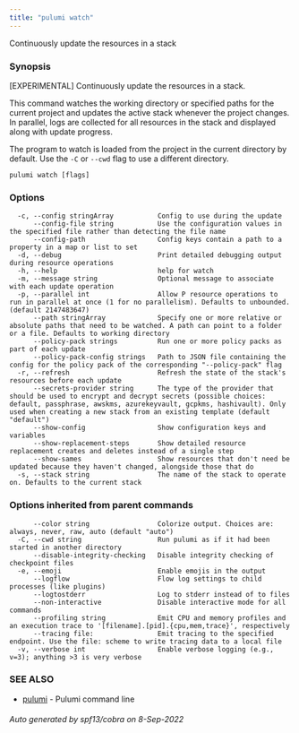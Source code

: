 ```yaml
---
title: "pulumi watch"
---
```




Continuously update the resources in a stack

### Synopsis

[EXPERIMENTAL] Continuously update the resources in a stack.

This command watches the working directory or specified paths for the current project and updates
the active stack whenever the project changes.  In parallel, logs are collected for all resources
in the stack and displayed along with update progress.

The program to watch is loaded from the project in the current directory by default. Use the `-C` or
`--cwd` flag to use a different directory.

```
pulumi watch [flags]
```

### Options

```
  -c, --config stringArray           Config to use during the update
      --config-file string           Use the configuration values in the specified file rather than detecting the file name
      --config-path                  Config keys contain a path to a property in a map or list to set
  -d, --debug                        Print detailed debugging output during resource operations
  -h, --help                         help for watch
  -m, --message string               Optional message to associate with each update operation
  -p, --parallel int                 Allow P resource operations to run in parallel at once (1 for no parallelism). Defaults to unbounded. (default 2147483647)
      --path stringArray             Specify one or more relative or absolute paths that need to be watched. A path can point to a folder or a file. Defaults to working directory
      --policy-pack strings          Run one or more policy packs as part of each update
      --policy-pack-config strings   Path to JSON file containing the config for the policy pack of the corresponding "--policy-pack" flag
  -r, --refresh                      Refresh the state of the stack's resources before each update
      --secrets-provider string      The type of the provider that should be used to encrypt and decrypt secrets (possible choices: default, passphrase, awskms, azurekeyvault, gcpkms, hashivault). Only used when creating a new stack from an existing template (default "default")
      --show-config                  Show configuration keys and variables
      --show-replacement-steps       Show detailed resource replacement creates and deletes instead of a single step
      --show-sames                   Show resources that don't need be updated because they haven't changed, alongside those that do
  -s, --stack string                 The name of the stack to operate on. Defaults to the current stack
```

### Options inherited from parent commands

```
      --color string                 Colorize output. Choices are: always, never, raw, auto (default "auto")
  -C, --cwd string                   Run pulumi as if it had been started in another directory
      --disable-integrity-checking   Disable integrity checking of checkpoint files
  -e, --emoji                        Enable emojis in the output
      --logflow                      Flow log settings to child processes (like plugins)
      --logtostderr                  Log to stderr instead of to files
      --non-interactive              Disable interactive mode for all commands
      --profiling string             Emit CPU and memory profiles and an execution trace to '[filename].[pid].{cpu,mem,trace}', respectively
      --tracing file:                Emit tracing to the specified endpoint. Use the file: scheme to write tracing data to a local file
  -v, --verbose int                  Enable verbose logging (e.g., v=3); anything >3 is very verbose
```

### SEE ALSO

* [pulumi](/docs/reference/cli/pulumi/)	 - Pulumi command line

###### Auto generated by spf13/cobra on 8-Sep-2022
